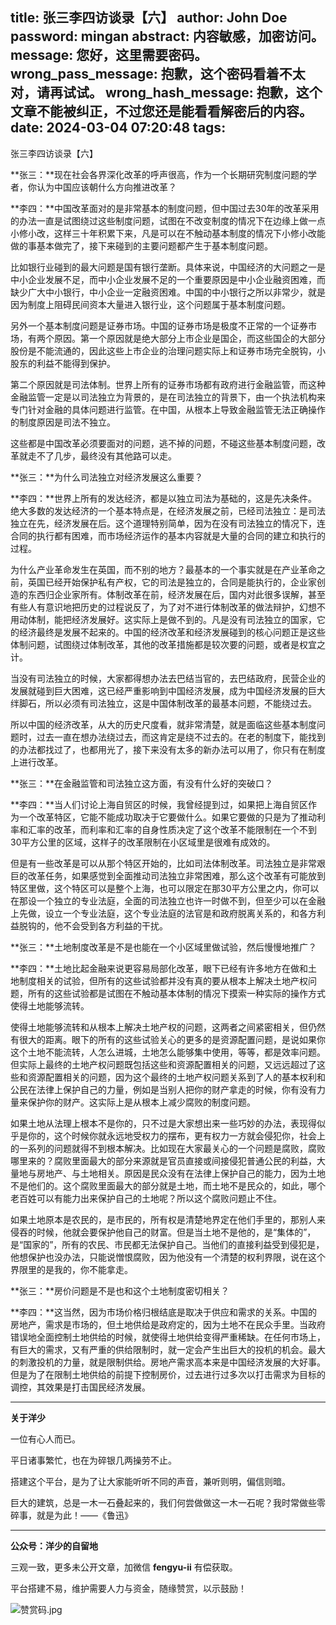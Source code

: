 title: 张三李四访谈录【六】
author: John Doe
password: mingan
abstract: 内容敏感，加密访问。
message: 您好，这里需要密码。
wrong_pass_message: 抱歉，这个密码看着不太对，请再试试。
wrong_hash_message: 抱歉，这个文章不能被纠正，不过您还是能看看解密后的内容。
date: 2024-03-04 07:20:48
tags:
---
张三李四访谈录【六】<!--more-->

**张三：**现在社会各界深化改革的呼声很高，作为一个长期研究制度问题的学者，你认为中国应该朝什么方向推进改革？

**李四：**中国改革面对的是非常基本的制度问题，但中国过去30年的改革采用的办法一直是试图绕过这些制度问题，试图在不改变制度的情况下在边缘上做一点小修小改，这样三十年积累下来，凡是可以在不触动基本制度的情况下小修小改能做的事基本做完了，接下来碰到的主要问题都产生于基本制度问题。

比如银行业碰到的最大问题是国有银行垄断。具体来说，中国经济的大问题之一是中小企业发展不足，而中小企业发展不足的一个重要原因是中小企业融资困难，而缺少广大中小银行，中小企业一定融资困难。中国的中小银行之所以非常少，就是因为制度上阻碍民间资本大量进入银行业，这个问题属于基本制度问题。

另外一个基本制度问题是证券市场。中国的证券市场是极度不正常的一个证券市场，有两个原因。第一个原因就是绝大部分上市企业是国企，而这些国企的大部分股份是不能流通的，因此这些上市企业的治理问题实际上和证券市场完全脱钩，小股东的利益不能得到保护。

第二个原因就是司法体制。世界上所有的证券市场都有政府进行金融监管，而这种金融监管一定是以司法独立为背景的，是在司法独立的背景下，由一个执法机构来专门针对金融的具体问题进行监管。在中国，从根本上导致金融监管无法正确操作的制度原因是司法不独立。

这些都是中国改革必须要面对的问题，逃不掉的问题，不碰这些基本制度问题，改革就走不了几步，最终没有其他路可以走。

**张三：**为什么司法独立对经济发展这么重要？

**李四：**世界上所有的发达经济，都是以独立司法为基础的，这是先决条件。绝大多数的发达经济的一个基本特点是，在经济发展之前，已经司法独立：是司法独立在先，经济发展在后。这个道理特别简单，因为在没有司法独立的情况下，连合同的执行都有困难，而市场经济运作的基本内容就是大量的合同的建立和执行的过程。

为什么产业革命发生在英国，而不别的地方？最基本的一个事实就是在产业革命之前，英国已经开始保护私有产权，它的司法是独立的，合同是能执行的，企业家创造的东西归企业家所有。体制改革在前，经济发展在后，国内对此很多误解，甚至有些人有意识地把历史的过程说反了，为了对不进行体制改革的做法辩护，幻想不用动体制，能把经济发展好。这实际上是做不到的。凡是没有司法独立的国家，它的经济最终是发展不起来的。中国的经济改革和经济发展碰到的核心问题正是这些体制问题，试图绕过体制改革，其他的改革措施都是较次要的问题，或者是权宜之计。

当没有司法独立的时候，大家都得想办法去巴结当官的，去巴结政府，民营企业的发展就碰到巨大困难，这已经严重影响到中国经济发展，成为中国经济发展的巨大绊脚石，所以必须有司法独立，这是中国体制改革的最基本问题，不能绕过去。

所以中国的经济改革，从大的历史尺度看，就非常清楚，就是面临这些基本制度问题时，过去一直在想办法绕过去，而这肯定是绕不过去的。在老的制度下，能找到的办法都找过了，也都用光了，接下来没有太多的新办法可以用了，你只有在制度上进行改革。

**张三：**在金融监管和司法独立这方面，有没有什么好的突破口？

**李四：**当人们讨论上海自贸区的时候，我曾经提到过，如果把上海自贸区作为一个改革特区，它能不能成功取决于它要做什么。如果它要做的只是为了推动利率和汇率的改革，而利率和汇率的自身性质决定了这个改革不能限制在一个不到30平方公里的区域，这样子的改革限制在小区域里是很难有成效的。

但是有一些改革是可以从那个特区开始的，比如司法体制改革。司法独立是非常艰巨的改革任务，如果感觉到全面推动司法独立非常困难，那么这个改革有可能放到特区里做，这个特区可以是整个上海，也可以限定在那30平方公里之内，你可以在那设一个独立的专业法庭，全面的司法独立也许一时做不到，但至少可以在金融上先做，设立一个专业法庭，这个专业法庭的法官是和政府脱离关系的，和各方利益脱钩的，他不会受到各方利益的干扰。

**张三：**土地制度改革是不是也能在一个小区域里做试验，然后慢慢地推广？

**李四：**土地比起金融来说更容易局部化改革，眼下已经有许多地方在做和土地制度相关的试验，但所有的这些试验都并没有真的要从根本上解决土地产权问题，所有的这些试验都是试图在不触动基本体制的情况下摸索一种实际的操作方式使得土地能够流转。

使得土地能够流转和从根本上解决土地产权的问题，这两者之间紧密相关，但仍然有很大的距离。眼下的所有的这些试验关心的更多的是资源配置问题，是说如果你这个土地不能流转，人怎么进城，土地怎么能够集中使用，等等，都是效率问题。但实际上最终的土地产权问题既包括这些和资源配置相关的问题，又远远超过了这些和资源配置相关的问题，因为这个最终的土地产权问题关系到了人的基本权利和公民在法律上保护自己的力量，例如是当别人把你的财产拿走的时候，你有没有力量来保护你的财产。这实际上是从根本上减少腐败的制度问题。

如果土地从法理上根本不是你的，只不过是大家想出来一些巧妙的办法，表现得似乎是你的，这个时候你就永远地受权力的摆布，更有权力一方就会侵犯你，社会上的一系列的问题就得不到根本解决。比如现在大家最关心的一个问题是腐败，腐败哪里来的？腐败里面最大的部分来源就是官员直接或间接侵犯普通公民的利益，大量地与房地产、与土地相关。原因是民众没有在法律上保护自己的能力，因为土地不是他们的。这个腐败里面最大的部分就是土地，而土地不是民众的，如此，哪个老百姓可以有能力出来保护自己的土地呢？所以这个腐败问题止不住。

如果土地原本是农民的，是市民的，所有权是清楚地界定在他们手里的，那别人来侵吞的时候，他就会要保护他自己的财富。但是当土地不是他的，是“集体的”，是“国家的”，所有的农民、市民都无法保护自己。当他们的直接利益受到侵犯是，他想保护也没办法，只能说憎恨腐败，因为他没有一个清楚的权利界限，说在这个界限里的是我的，你不能拿走。

**张三：**房价问题是不是也和这个土地制度密切相关？

**李四：**这当然，因为市场价格归根结底是取决于供应和需求的关系。中国的房地产，需求是市场的，但土地供给是政府定的，因为土地不在民众手里。当政府错误地全面控制土地供给的时候，就使得土地供给变得严重稀缺。在任何市场上，有巨大的需求，又有严重的供给限制时，就一定会产生出巨大的投机的机会。最大的刺激投机的力量，就是限制供给。房地产需求高本来是中国经济发展的大好事。但是为了在限制土地供给的前提下控制房价，过去进行过多次以打击需求为目标的调控，其效果是打击国民经济发展。
- - -
**关于洋少**

一位有心人而已。

平日诸事繁忙，也在为碎银几两操劳不止。

搭建这个平台，是为了让大家能听听不同的声音，兼听则明，偏信则暗。

巨大的建筑，总是一木一石叠起来的，我们何尝做做这一木一石呢？我时常做些零碎事，就是为此！——《鲁迅》

---

**公众号：洋少的自留地** 

三观一致，更多未公开文章，加微信 **fengyu-ii** 有偿获取。

平台搭建不易，维护需要人力与资金，随缘赞赏，以示鼓励！

![赞赏码.jpg](/images/shang.jpg)